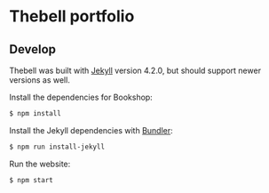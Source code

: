 # Thebell portfolio

## Develop

Thebell was built with [Jekyll](http://jekyllrb.com/) version 4.2.0, but should support newer versions as well.

Install the dependencies for Bookshop:

~~~bash
$ npm install
~~~

Install the Jekyll dependencies with [Bundler](http://bundler.io/):

~~~bash
$ npm run install-jekyll
~~~

Run the website:

~~~bash
$ npm start
~~~
